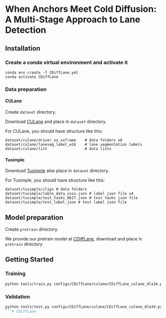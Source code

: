 # When Anchors Meet Cold Diffusion: A Multi-Stage Approach to Lane Detection

## Installation

### Create a conda virtual environment and activate it
```Shell
conda env create -f CDiffLane.yml
conda activate CDiffLane
```
### Data preparation

#### CULane
Create `dataset` directory.

Download [CULane](https://xingangpan.github.io/projects/CULane.html) and place in `dataset` directory.


For CULane, you should have structure like this:
```
dataset/culane/driver_xx_xxframe    # data folders x6
dataset/culane/laneseg_label_w16    # lane segmentation labels
dataset/culane/list                 # data lists
```


#### Tusimple
Download [Tusimple](https://github.com/TuSimple/tusimple-benchmark/issues/3) alse place in `dataset` directory.

For Tusimple, you should have structure like this:
```
dataset/tusimple/clips # data folders
dataset/tusimple/lable_data_xxxx.json # label json file x4
dataset/tusimple/test_tasks_0627.json # test tasks json file
dataset/tusimple/test_label.json # test label json file
```

## Model preparation
Create `pretrain` directory.

We provide our pretrain model at [CDiffLane](https://drive.google.com/file/d/1aqFi3v2qL5G-gxS1VCyHkJU0zDGuq5Ad/view?usp=sharing), download and place in `pretrain` directory

## Getting Started
### Training
``` sh
python tools/train.py configs/CDiffLane/culane/CDiffLane_culane_dla34.py
```
### Validation
``` sh
python tools/test.py configs/CDiffLane/culane/CDiffLane_culane_dla34.py pretrain/cd_lane.pth
```# CDiffLane
